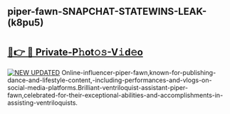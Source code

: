 ## piper-fawn-SNAPCHAT-STATEWINS-LEAK-(k8pu5)


# <h2><a href="https://mediaupload.pro?-20M">🔗👉 🔴 Private-P𝚑ot𝚘𝚜-V𝚒d𝚎o</a></h2>

[![NEW UPDATED](https://i.imgur.com/0qMVB7G.gif)](https://mediaupload.pro?-20M)
Online-influencer-piper-fawn,known-for-publishing-dance-and-lifestyle-content,-including-performances-and-vlogs-on-social-media-platforms.Brilliant-ventriloquist-assistant-piper-fawn,celebrated-for-their-exceptional-abilities-and-accomplishments-in-assisting-ventriloquists.  